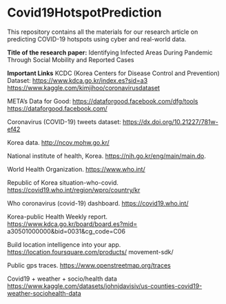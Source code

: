 # Covid19HotspotPrediction
This repository contains all the materials for our research article on predicting COVID-19 hotspots using cyber and real-world data.

**Title of the research paper:** 
Identifying Infected Areas During Pandemic Through Social Mobility and Reported Cases

**Important Links**
KCDC (Korea Centers for Disease Control and Prevention) Dataset:
https://www.kdca.go.kr/index.es?sid=a3 
https://www.kaggle.com/kimjihoo/coronavirusdataset

META’s Data for Good: 
https://dataforgood.facebook.com/dfg/tools
https://dataforgood.facebook.com/

Coronavirus (COVID-19) tweets dataset: 
https://dx.doi.org/10.21227/781w-ef42

Korea data. http://ncov.mohw.go.kr/

National institute of health, Korea. https://nih.go.kr/eng/main/main.do.

World Health Organization. https://www.who.int/

Republic of Korea situation-who-covid. https://covid19.who.int/region/wpro/country/kr

Who coronavirus (covid-19) dashboard. https://covid19.who.int/

Korea-public Health Weekly report. https://www.kdca.go.kr/board/board.es?mid=
a30501000000&bid=0031&cg_code=C06

Build location intelligence into your app. https://location.foursquare.com/products/
movement-sdk/

Public gps traces. https://www.openstreetmap.org/traces

Covid19 + weather + socio/health data
https://www.kaggle.com/datasets/johnjdavisiv/us-counties-covid19-weather-sociohealth-data
